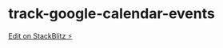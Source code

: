 # track-google-calendar-events

[Edit on StackBlitz ⚡️](https://stackblitz.com/edit/stackblitz-starters-kbbzhp)